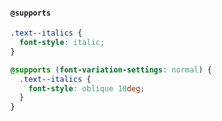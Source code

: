 #### `@supports`

```css
.text--italics {
  font-style: italic;
}

@supports (font-variation-settings: normal) {
  .text--italics {
    font-style: oblique 10deg;
  }
}
```
